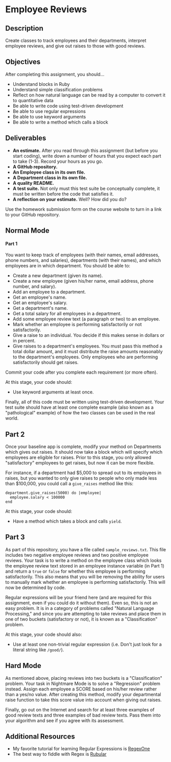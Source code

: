# Employee Reviews

## Description

Create classes to track employees and their departments, interpret employee reviews, and give out raises to those with good reviews.

## Objectives

After completing this assignment, you should...

* Understand blocks in Ruby
* Understand simple classification problems
* Reflect on how natural language can be read by a computer to convert it to quantitative data
* Be able to write code using test-driven development
* Be able to use regular expressions
* Be able to use keyword arguments
* Be able to write a method which calls a block

## Deliverables

* **An estimate.**  After you read through this assignment (but before you start coding), write down a number of hours that you expect each part to take (1-3).  Record your hours as you go.
* **A GitHub repository.**
* **An Employee class in its own file.**
* **A Department class in its own file.**
* **A quality README.**
* **A test suite.** Not only must this test suite be conceptually complete, it must be written before the code that satisfies it.
* **A reflection on your estimate.**  Well?  How did you do?

Use the homework submission form on the course website to turn in a link to your GitHub repository.

## Normal Mode

#### Part 1

You want to keep track of employees (with their names, email addresses, phone numbers, and salaries), departments (with their names), and which employees are in which department.  You should be able to:

* Create a new department (given its name).
* Create a new employee (given his/her name, email address, phone number, and salary).
* Add an employee to a department.
* Get an employee's name.
* Get an employee's salary.
* Get a department's name.
* Get a total salary for all employees in a department.
* Add some employee review text (a paragraph or two) to an employee.
* Mark whether an employee is performing satisfactorily or not satisfactorily.
* Give a raise to an individual.  You decide if this makes sense in dollars or in percent.
* Give raises to a department's employees.  You must pass this method a total dollar amount, and it must distribute the raise amounts reasonably to the department's employees.  Only employees who are performing satisfactorily should get raises.

Commit your code after you complete each requirement (or more often).

At this stage, your code should:

* Use keyword arguments at least once.

Finally, all of this code must be written using test-driven development.  Your test suite should have at least one complete example (also known as a "pathological" example) of how the two classes can be used in the real world.

## Part 2

Once your baseline app is complete, modify your method on Departments which gives out raises.  It should now take a block which will specify which employees are eligible for raises.  Prior to this stage, you only allowed "satisfactory" employees to get raises, but now it can be more flexible.

For instance, if a department had $5,000 to spread out to its employees in raises, but you wanted to only give raises to people who only made less than $100,000, you could call a `give_raises` method like this:

    department.give_raises(5000) do |employee|
      employee.salary < 100000
    end

At this stage, your code should:

* Have a method which takes a block and calls `yield`.

## Part 3

As part of this repository, you have a file called `sample_reviews.txt`.  This file includes two negative employee reviews and two positive employee reviews.  Your task is to write a method on the employee class which looks the employee review text stored in an employee instance variable (in Part 1) and return a `true` or `false` for whether this employee is performing satisfactorily.  This also means that you will be removing the ability for users to manually mark whether an employee is performing satisfactorily.  This will now be determined by code.

Regular expressions will be your friend here (and are required for this assignment, even if you could do it without them).  Even so, this is not an easy problem.  It is in a category of problems called "Natural Language Processing," and since you are attempting to take reviews and place them in one of two buckets (satisfactory or not), it is known as a "Classification" problem.

At this stage, your code should also:

* Use at least one non-trivial regular expression (i.e. Don't just look for a literal string like `/good/`).

## Hard Mode

As mentioned above, placing reviews into two buckets is a "Classification" problem.  Your task in Nightmare Mode is to solve a "Regression" problem instead.  Assign each employee a SCORE based on his/her review rather than a yes/no value.  After creating this method, modify your departmental raise function to take this score value into account when giving out raises.

Finally, go out on the Internet and search for at least three examples of good review texts and three examples of bad review texts.  Pass them into your algorithm and see if you agree with its assessment.

## Additional Resources

* My favorite tutorial for learning Regular Expressions is [RegexOne](http://regexone.com/)
* The best way to fiddle with Regex is [Rubular](http://rubular.com/)
